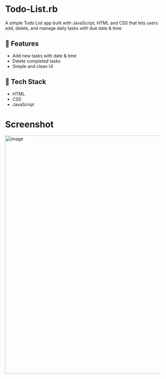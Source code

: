 # Todo-List.rb
A simple Todo List app built with JavaScript, HTML and CSS that lets users add, delete, and manage daily tasks with due date &amp; time.
<br>
## 🚀 Features
- Add new tasks with date & time  
- Delete completed tasks  
- Simple and clean UI  

## 📂 Tech Stack
- HTML  
- CSS  
- JavaScript  

# Screenshot
<img width="1366" height="768" alt="image" src="https://github.com/user-attachments/assets/784f4848-e79f-4059-8b12-259482e17743" />
